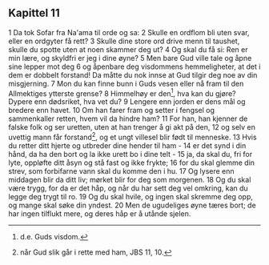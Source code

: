 ## Kapittel 11

1 Da tok Sofar fra Na'ama til orde og sa:
2 Skulle en ordflom bli uten svar, eller en ordgyter få rett?
3 Skulle dine store ord drive menn til taushet, skulle du spotte uten at noen skammer deg ut?
4 Og skal du få si: Ren er min lære, og skyldfri er jeg i dine øyne?
5 Men bare Gud ville tale og åpne sine lepper mot deg
6 og åpenbare deg visdommens hemmeligheter, at det i dem er dobbelt forstand! Da måtte du nok innse at Gud tilgir deg noe av din misgjerning.
7 Mon du kan finne bunn i Guds vesen eller nå fram til den Allmektiges ytterste grense?
8 Himmelhøy er den[^1], hva kan du gjøre? Dypere enn dødsriket, hva vet du?
9 Lengere enn jorden er dens mål og bredere enn havet.
10 Om han farer fram og setter i fengsel og sammenkaller retten, hvem vil da hindre ham?
11 For han, han kjenner de falske folk og ser uretten, uten at han trenger å gi akt på den,
12 og selv en uvettig mann får forstand[^2], og et ungt villesel blir født til menneske.
13 Hvis du retter ditt hjerte og utbreder dine hender til ham -
14 er det synd i din hånd, da ha den bort og la ikke urett bo i dine telt -
15 ja, da skal du, fri for lyte, oppløfte ditt åsyn og stå fast og ikke frykte;
16 for du skal glemme din strev, som forbifarne vann skal du komme den i hu.
17 Og lysere enn middagen blir da ditt liv; mørket blir for deg som morgenen.
18 Og du skal være trygg, for da er det håp, og når du har sett deg vel omkring, kan du legge deg trygt til ro.
19 Og du skal hvile, og ingen skal skremme deg opp, og mange skal søke din yndest.
20 Men de ugudeliges øyne tæres bort; de har ingen tilflukt mere, og deres håp er å utånde sjelen.

[^1]:  d.e. Guds visdom.
[^2]:  når Gud slik går i rette med ham, JBS 11, 10.

